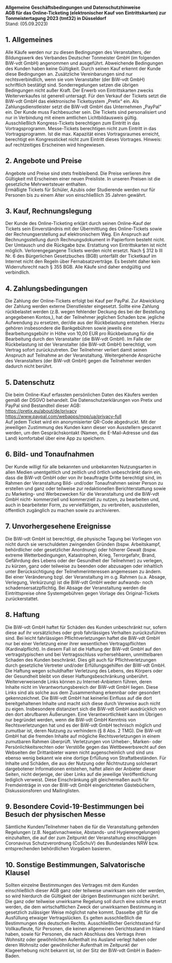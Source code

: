 **Allgemeine Geschäftsbedingungen und Datenschutzhinweise**  
**AGB für das Online-Ticketing (elektronischer Kauf von Eintrittskarten) zur Tonmeistertagung 2023 (tmt32) in Düsseldorf**  
Stand: (05.09.2023)

## 1. Allgemeines
Alle Käufe werden nur zu diesen Bedingungen des Veranstalters, der Bildungswerk des Verbandes Deutscher Tonmeister GmbH (im folgenden BiW-vdt GmbH) angenommen und ausgeführt. Abweichende Bedingungen des Kunden haben keine Gültigkeit. Durch seinen Kauf erkennt der Kunde diese Bedingungen an. Zusätzliche Vereinbarungen sind nur rechtsverbindlich, wenn sie vom Veranstalter (der BiW-vdt GmbH) schriftlich bestätigt sind. Sonderregelungen setzen die übrigen Bedingungen nicht außer Kraft. Der Erwerb von Eintrittskarten zwecks Weiterverkaufes ist generell untersagt.
Für den Verkauf der Tickets setzt die BiW-vdt GmbH das elektronische Ticketsystem „Pretix“ ein.
Als Zahlungsdienstleister setzt die BiW-vdt GmbH das Unternehmen „PayPal“ ein.
Der Kunde muss Fachbesucher sein. 
Die Tickets sind personalisiert und nur in Verbindung mit einem amtlichen Lichtbildausweis gültig.
Ausschließlich Kongress-Tickets berechtigen zum Eintritt in das Vortragsprogramm.
Messe-Tickets berechtigen nicht zum Eintritt in das Vortragsprogramm. 
Ist die max. Kapazität eines Vortragsraumes erreicht, berechtigt ein Kongressticket nicht zum Eintritt dieses Vortrages. Hinweis: auf rechtzeitiges Erscheinen wird hingewiesen.

## 2. Angebote und Preise
Angebote und Preise sind stets freibleibend. Die Preise verlieren ihre Gültigkeit mit Erscheinen einer neuen Preisliste. In unseren Preisen ist die gesetzliche Mehrwertsteuer enthalten.  
Ermäßigte Tickets für Schüler, Azubis oder Studierende werden nur für Personen bis zu einem Alter von einschließlich 35 Jahren gewährt.

## 3. Kauf, Rechnungslegung
Der Kunde des Online-Ticketing erklärt durch seinen Online-Kauf der Tickets sein Einverständnis mit der Übermittlung des Online-Tickets sowie der Rechnungserstellung auf elektronischem Weg. Ein Anspruch auf Rechnungsstellung durch Rechnungsdokument in Papierform besteht nicht. 
Der Umtausch und die Rückgabe bzw. Erstattung von Eintrittskarten ist nicht möglich.
Verlorengegangene Tickets werden nicht ersetzt.
Nach § 312 b III Nr. 6 des Bürgerlichen Gesetzbuches (BGB) unterfällt der Ticketkauf im Internet nicht den Regeln über Fernabsatzverträge. Es besteht daher kein Widerrufsrecht nach § 355 BGB. Alle Käufe sind daher endgültig und verbindlich.

## 4. Zahlungsbedingungen
Die Zahlung der Online-Tickets erfolgt bei Kauf per PayPal. Zur Abwicklung der Zahlung werden externe Dienstleister eingesetzt.
Sollte eine Zahlung rückbelastet werden (z.B. wegen fehlender Deckung des bei der Bestellung angegebenen Kontos,), hat der Teilnehmer jeglichen Schaden bzw. jegliche Aufwendung zu ersetzen, der/die aus der Rückbelastung entstehen. Hierzu gehören insbesondere die Bankgebühren sowie jeweils eine Bearbeitungsgebühr in Höhe von 10,00 EUR pro Rückbelastung für die Bearbeitung durch den Veranstalter (die BiW-vdt GmbH).
Im Falle der Rückbelastung ist der Veranstalter (die BiW-vdt GmbH) berechtigt, vom Vertrag sofort zurückzutreten. Der Teilnehmer verliert damit seinen Anspruch auf Teilnahme an der Veranstaltung. Weitergehende Ansprüche des Veranstalters (der BiW-vdt GmbH) gegen die Teilnehmer werden dadurch nicht berührt.

## 5. Datenschutz
Die beim Online-Kauf erfassten persönlichen Daten des Käufers werden gemäß der DSGVO behandelt. Die Datenschutzerklärungen von Pretix und PayPal sind Bestandteil dieser AGB:  
https://pretix.eu/about/de/privacy  
https://www.paypal.com/webapps/mpp/ua/privacy-full  
Auf jedem Ticket wird ein anonymisierter QR-Code abgedruckt. Mit der jeweiligen Zustimmung des Kunden kann dieser von Ausstellern gescannt werden, um den Gesprächskontakt (Namen, die E-Mail-Adresse und das Land) komfortabel über eine App zu speichern.

## 6. Bild- und Tonaufnahmen
Der Kunde willigt für alle bekannten und unbekannten Nutzungsarten in allen Medien unentgeltlich und zeitlich und örtlich unbeschränkt darin ein, dass die BiW-vdt GmbH oder von ihr beauftragte Dritte berechtigt sind, im Rahmen der Veranstaltung Bild- und/oder Tonaufnahmen seiner Person zu erstellen und ganz oder teilweise zur redaktionellen Berichterstattung sowie zu Marketing- und Werbezwecken für die Veranstaltung und die BiW-vdt GmbH nicht- kommerziell und kommerziell zu nutzen, zu bearbeiten und, auch in bearbeiteter Form, zu vervielfältigen, zu verbreiten, auszustellen, öffentlich zugänglich zu machen sowie zu archivieren.

## 7. Unvorhergesehene Ereignisse
Die BiW-vdt GmbH ist berechtigt, die physische Tagung bei Vorliegen von nicht durch sie verschuldeten zwingenden Gründen (bspw. Arbeitskampf, behördlicher oder gesetzlicher Anordnung) oder höherer Gewalt (bspw. extreme Wetterbedingungen, Katastrophen, Krieg, Terrorgefahr, Brand, Gefährdung des Lebens oder der Gesundheit der Teilnehmer) zu verlegen, zu kürzen, ganz oder teilweise zu beenden oder abzusagen oder inhaltlich unter Berücksichtigung der Teilnehmerinteressen angemessen zu ändern.
Bei einer Veränderung bzgl. der Veranstaltung im o.g. Rahmen (u.a. Absage, Verlegung, Verkürzung) ist die BiW-vdt GmbH weder aufwands- noch schadensersatzpflichtig.
Bei Absage der Veranstaltung werden die Eintrittspreise ohne Systemgebühren gegen Vorlage des Original-Tickets zurückerstattet.

## 8. Haftung
Die BiW-vdt GmbH haftet für Schäden des Kunden unbeschränkt nur, sofern diese auf ihr vorsätzliches oder grob fahrlässiges Verhalten zurückzuführen sind. Bei leicht fahrlässigen Pflichtverletzungen haftet die BiW-vdt GmbH nur bei einer Verletzung einer ihrer wesentlichen Vertragspflichten (Kardinalpflicht). In diesem Fall ist die Haftung der BiW-vdt GmbH auf den vertragstypischen und bei Vertragsschluss vorhersehbaren, unmittelbaren Schaden des Kunden beschränkt. Dies gilt auch für Pflichtverletzungen durch gesetzliche Vertreter und/oder Erfüllungsgehilfen der BiW-vdt GmbH. Die Haftung wegen schuldhafter Verletzung des Lebens, des Körpers oder der Gesundheit bleibt von dieser Haftungsbeschränkung unberührt.
Weiterverweisende Links können zu Internet-Anbietern führen, deren Inhalte nicht im Verantwortungsbereich der BiW-vdt GmbH liegen. Diese Links sind als solche aus dem Zusammenhang erkennbar oder gesondert gekennzeichnet. Die BiW-vdt GmbH hat keinerlei Einfluss auf die dort bereitgehaltenen Inhalte und macht sich diese durch Verweise auch nicht zu eigen. Insbesondere distanziert sich die BiW-vdt GmbH ausdrücklich von den dort abrufbaren Äußerungen. Eine Verantwortlichkeit kann im Übrigen nur begründet werden, wenn die BiW-vdt GmbH Kenntnis von Rechtsverletzungen hat und es der BiW-vdt GmbH technisch möglich und zumutbar ist, deren Nutzung zu verhindern (§ 8 Abs. 2 TMG). Die BiW-vdt GmbH hat die fremden Inhalte auf mögliche Rechtsverletzungen in einem zumutbaren Rahmen überprüft. Verletzungen von Urheber-, Marken- oder Persönlichkeitsrechten oder Verstöße gegen das Wettbewerbsrecht auf den Webseiten der Drittanbieter waren nicht augenscheinlich und sind uns ebenso wenig bekannt wie eine dortige Erfüllung von Straftatbeständen. Für Inhalte und Schäden, die aus der Nutzung oder Nichtnutzung solcherart dargebotener Informationen entstehen, haftet allein der Anbieter dieser Seiten, nicht derjenige, der über Links auf die jeweilige Veröffentlichung lediglich verweist. Diese Einschränkung gilt gleichermaßen auch für Fremdeinträge in von der BiW-vdt GmbH eingerichteten Gästebüchern, Diskussionsforen und Mailinglisten.

## 9. Besondere Covid-19-Bestimmungen bei Besuch der physischen Messe
Sämtliche Kunden/Teilnehmer haben die für die Veranstaltung geltenden Regelungen (z.B. Negativnachweise, Abstands- und Hygieneregelungen) einzuhalten, die auf der zum Zeitpunkt der Veranstaltung einschlägigen Coronavirus Schutzverordnung (CoSchuV) des Bundeslandes NRW bzw. entsprechenden behördlichen Vorgaben basieren.

## 10. Sonstige Bestimmungen, Salvatorische Klausel
Sollten einzelne Bestimmungen des Vertrages mit dem Kunden einschließlich dieser AGB ganz oder teilweise unwirksam sein oder werden, so wird hierdurch die Gültigkeit der übrigen Bestimmungen nicht berührt. Die ganz oder teilweise unwirksame Regelung soll durch eine solche ersetzt werden, die dem wirtschaftlichen Zweck der unwirksamen Bestimmung in gesetzlich zulässiger Weise möglichst nahe kommt. Dasselbe gilt für die Ausfüllung etwaiger Vertragslücken.
Es gelten ausschließlich die Bestimmungen des deutschen Rechts.
Ausschließlicher Gerichtsstand für Vollkaufleute, für Personen, die keinen allgemeinen Gerichtsstand im Inland haben, sowie für Personen, die nach Abschluss des Vertrags ihren Wohnsitz oder gewöhnlichen Aufenthalt ins Ausland verlegt haben oder deren Wohnsitz oder gewöhnlicher Aufenthalt im Zeitpunkt der Klageerhebung nicht bekannt ist, ist der Sitz der BiW-vdt GmbH in Baden-Baden.